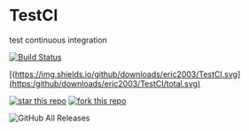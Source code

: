 # TestCI
 test continuous integration


[![Build Status](https://travis-ci.org/eric2003/TestCI.svg?branch=master)](https://travis-ci.org/eric2003/TestCI) 

[(https://img.shields.io/github/downloads/eric2003/TestCI.svg](https:/github/downloads/eric2003/TestCI/total.svg)

[![star this repo](http://githubbadges.com/star.svg?user=eric2003&repo=TestCI&style=flat)](https://github.com/eric2003/TestCI)
[![fork this repo](http://githubbadges.com/fork.svg?user=eric2003&repo=TestCI&style=flat)](https://github.com/eric2003/TestCI/fork)

![GitHub All Releases](https://img.shields.io/github/downloads/eric2003/TestCI/total.svg)

